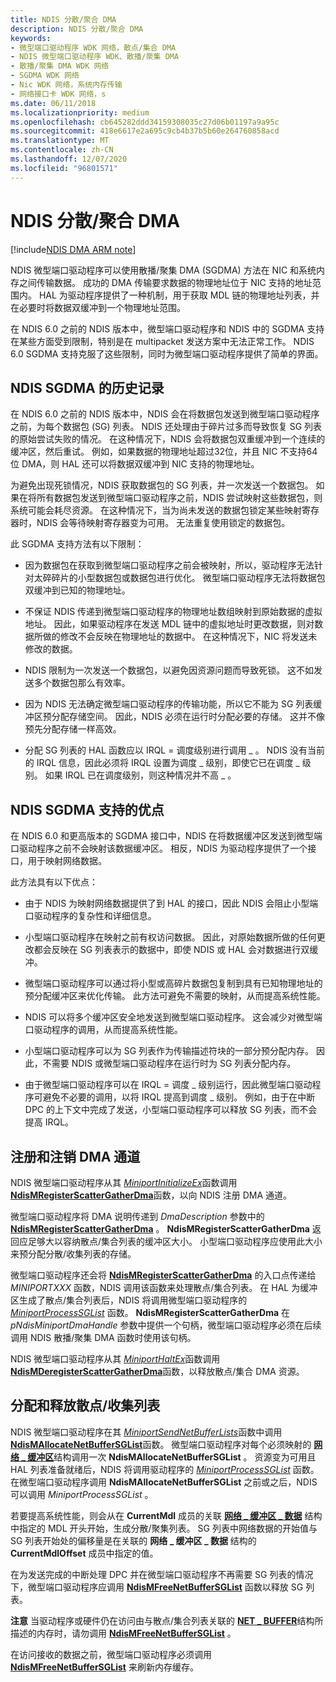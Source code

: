 ```yaml
---
title: NDIS 分散/聚合 DMA
description: NDIS 分散/聚合 DMA
keywords:
- 微型端口驱动程序 WDK 网络，散点/集合 DMA
- NDIS 微型端口驱动程序 WDK、散播/聚集 DMA
- 散播/聚集 DMA WDK 网络
- SGDMA WDK 网络
- Nic WDK 网络，系统内存传输
- 网络接口卡 WDK 网络，s
ms.date: 06/11/2018
ms.localizationpriority: medium
ms.openlocfilehash: cb645282ddd34159308035c27d06b01197a9a95c
ms.sourcegitcommit: 418e6617e2a695c9cb4b37b5b60e264760858acd
ms.translationtype: MT
ms.contentlocale: zh-CN
ms.lasthandoff: 12/07/2020
ms.locfileid: "96801571"
---
```

# <a name="ndis-scattergather-dma"></a>NDIS 分散/聚合 DMA

[!include[NDIS DMA ARM note](../includes/ndis-dma-arm-note.md)]

NDIS 微型端口驱动程序可以使用散播/聚集 DMA (SGDMA) 方法在 NIC 和系统内存之间传输数据。 成功的 DMA 传输要求数据的物理地址位于 NIC 支持的地址范围内。 HAL 为驱动程序提供了一种机制，用于获取 MDL 链的物理地址列表，并在必要时将数据双缓冲到一个物理地址范围。

在 NDIS 6.0 之前的 NDIS 版本中，微型端口驱动程序和 NDIS 中的 SGDMA 支持在某些方面受到限制，特别是在 multipacket 发送方案中无法正常工作。 NDIS 6.0 SGDMA 支持克服了这些限制，同时为微型端口驱动程序提供了简单的界面。

## <a name="history-of-ndis-sgdma"></a>NDIS SGDMA 的历史记录

在 NDIS 6.0 之前的 NDIS 版本中，NDIS 会在将数据包发送到微型端口驱动程序之前，为每个数据包 (SG) 列表。 NDIS 还处理由于碎片过多而导致恢复 SG 列表的原始尝试失败的情况。 在这种情况下，NDIS 会将数据包双重缓冲到一个连续的缓冲区，然后重试。 例如，如果数据的物理地址超过32位，并且 NIC 不支持64位 DMA，则 HAL 还可以将数据双缓冲到 NIC 支持的物理地址。

为避免出现死锁情况，NDIS 获取数据包的 SG 列表，并一次发送一个数据包。 如果在将所有数据包发送到微型端口驱动程序之前，NDIS 尝试映射这些数据包，则系统可能会耗尽资源。 在这种情况下，当为尚未发送的数据包锁定某些映射寄存器时，NDIS 会等待映射寄存器变为可用。 无法重复使用锁定的数据包。

此 SGDMA 支持方法有以下限制：

-   因为数据包在获取到微型端口驱动程序之前会被映射，所以，驱动程序无法针对太碎碎片的小型数据包或数据包进行优化。 微型端口驱动程序无法将数据包双缓冲到已知的物理地址。

-   不保证 NDIS 传递到微型端口驱动程序的物理地址数组映射到原始数据的虚拟地址。 因此，如果驱动程序在发送 MDL 链中的虚拟地址时更改数据，则对数据所做的修改不会反映在物理地址的数据中。 在这种情况下，NIC 将发送未修改的数据。

-   NDIS 限制为一次发送一个数据包，以避免因资源问题而导致死锁。 这不如发送多个数据包那么有效率。

-   因为 NDIS 无法确定微型端口驱动程序的传输功能，所以它不能为 SG 列表缓冲区预分配存储空间。 因此，NDIS 必须在运行时分配必要的存储。 这并不像预先分配存储一样高效。

-   分配 SG 列表的 HAL 函数应以 IRQL = 调度级别进行调用 \_ 。 NDIS 没有当前的 IRQL 信息，因此必须将 IRQL 设置为调度 \_ 级别，即使它已在调度 \_ 级别。 如果 IRQL 已在调度级别，则这种情况并不高 \_ 。

## <a name="benefits-of-ndis-sgdma-support"></a>NDIS SGDMA 支持的优点

在 NDIS 6.0 和更高版本的 SGDMA 接口中，NDIS 在将数据缓冲区发送到微型端口驱动程序之前不会映射该数据缓冲区。 相反，NDIS 为驱动程序提供了一个接口，用于映射网络数据。

此方法具有以下优点：

-   由于 NDIS 为映射网络数据提供了到 HAL 的接口，因此 NDIS 会阻止小型端口驱动程序的复杂性和详细信息。

-   小型端口驱动程序在映射之前有权访问数据。 因此，对原始数据所做的任何更改都会反映在 SG 列表表示的数据中，即使 NDIS 或 HAL 会对数据进行双缓冲。

-   微型端口驱动程序可以通过将小型或高碎片数据包复制到具有已知物理地址的预分配缓冲区来优化传输。 此方法可避免不需要的映射，从而提高系统性能。

-   NDIS 可以将多个缓冲区安全地发送到微型端口驱动程序。 这会减少对微型端口驱动程序的调用，从而提高系统性能。

-   小型端口驱动程序可以为 SG 列表作为传输描述符块的一部分预分配内存。 因此，不需要 NDIS 或微型端口驱动程序在运行时为 SG 列表分配内存。

-   由于微型端口驱动程序可以在 IRQL = 调度 \_ 级别运行，因此微型端口驱动程序可避免不必要的调用，以将 IRQL 提高到调度 \_ 级别。 例如，由于在中断 DPC 的上下文中完成了发送，小型端口驱动程序可以释放 SG 列表，而不会提高 IRQL。


## <a name="registering-and-deregistering-dma-channels"></a>注册和注销 DMA 通道

NDIS 微型端口驱动程序从其 [*MiniportInitializeEx*](/windows-hardware/drivers/ddi/ndis/nc-ndis-miniport_initialize)函数调用 [**NdisMRegisterScatterGatherDma**](/windows-hardware/drivers/ddi/ndis/nf-ndis-ndismregisterscattergatherdma)函数，以向 NDIS 注册 DMA 通道。

微型端口驱动程序将 DMA 说明传递到 *DmaDescription* 参数中的 [**NdisMRegisterScatterGatherDma**](/windows-hardware/drivers/ddi/ndis/nf-ndis-ndismregisterscattergatherdma) 。 **NdisMRegisterScatterGatherDma** 返回应足够大以容纳散点/集合列表的缓冲区大小。 小型端口驱动程序应使用此大小来预分配分散/收集列表的存储。

微型端口驱动程序还会将 [**NdisMRegisterScatterGatherDma**](/windows-hardware/drivers/ddi/ndis/nf-ndis-ndismregisterscattergatherdma) 的入口点传递给 *MINIPORTXXX* 函数，NDIS 调用该函数来处理散点/集合列表。 在 HAL 为缓冲区生成了散点/集合列表后，NDIS 将调用微型端口驱动程序的 [*MiniportProcessSGList*](/windows-hardware/drivers/ddi/ndis/nc-ndis-miniport_process_sg_list) 函数。 **NdisMRegisterScatterGatherDma** 在 *pNdisMiniportDmaHandle* 参数中提供一个句柄，微型端口驱动程序必须在后续调用 NDIS 散播/聚集 DMA 函数时使用该句柄。

NDIS 微型端口驱动程序从其 [*MiniportHaltEx*](/windows-hardware/drivers/ddi/ndis/nc-ndis-miniport_halt)函数调用 [**NdisMDeregisterScatterGatherDma**](/windows-hardware/drivers/ddi/ndis/nf-ndis-ndismderegisterscattergatherdma)函数，以释放散点/集合 DMA 资源。

## <a name="allocating-and-freeing-scattergather-lists"></a>分配和释放散点/收集列表

NDIS 微型端口驱动程序在其 [*MiniportSendNetBufferLists*](/windows-hardware/drivers/ddi/ndis/nc-ndis-miniport_send_net_buffer_lists)函数中调用 [**NdisMAllocateNetBufferSGList**](/windows-hardware/drivers/ddi/ndis/nf-ndis-ndismallocatenetbuffersglist)函数。 微型端口驱动程序对每个必须映射的 [**网络 \_ 缓冲区**](/windows-hardware/drivers/ddi/ndis/ns-ndis-_net_buffer)结构调用一次 **NdisMAllocateNetBufferSGList** 。 资源变为可用且 HAL 列表准备就绪后，NDIS 将调用驱动程序的 [*MiniportProcessSGList*](/windows-hardware/drivers/ddi/ndis/nc-ndis-miniport_process_sg_list) 函数。 在微型端口驱动程序调用 **NdisMAllocateNetBufferSGList** 之前或之后，NDIS 可以调用 *MiniportProcessSGList* 。

若要提高系统性能，则会从在 **CurrentMdl** 成员的关联 [**网络 \_ 缓冲区 \_ 数据**](/windows-hardware/drivers/ddi/ndis/ns-ndis-_net_buffer_data) 结构中指定的 MDL 开头开始，生成分散/聚集列表。 SG 列表中网络数据的开始值与 SG 列表开始处的偏移量是在关联的 **网络 \_ 缓冲区 \_ 数据** 结构的 **CurrentMdlOffset** 成员中指定的值。

在为发送完成的中断处理 DPC 并在微型端口驱动程序不再需要 SG 列表的情况下，微型端口驱动程序应调用 [**NdisMFreeNetBufferSGList**](/windows-hardware/drivers/ddi/ndis/nf-ndis-ndismfreenetbuffersglist) 函数以释放 SG 列表。

**注意** 当驱动程序或硬件仍在访问由与散点/集合列表关联的 [**NET \_ BUFFER**](/windows-hardware/drivers/ddi/ndis/ns-ndis-_net_buffer)结构所描述的内存时，请勿调用 [**NdisMFreeNetBufferSGList**](/windows-hardware/drivers/ddi/ndis/nf-ndis-ndismfreenetbuffersglist) 。 

在访问接收的数据之前，微型端口驱动程序必须调用 [**NdisMFreeNetBufferSGList**](/windows-hardware/drivers/ddi/ndis/nf-ndis-ndismfreenetbuffersglist) 来刷新内存缓存。
